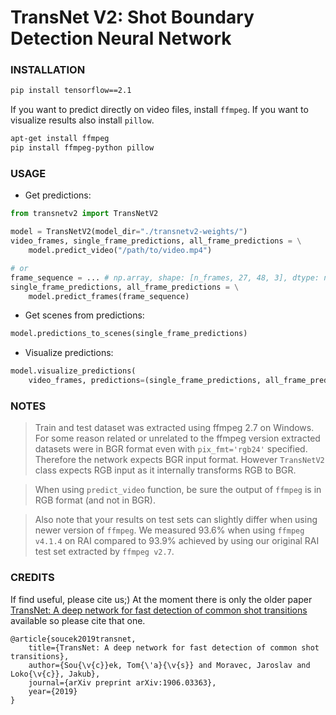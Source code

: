 # TransNet V2: Shot Boundary Detection Neural Network


### INSTALLATION
```bash
pip install tensorflow==2.1
```

If you want to predict directly on video files, install `ffmpeg`.
If you want to visualize results also install `pillow`.
```bash
apt-get install ffmpeg
pip install ffmpeg-python pillow
```

### USAGE
- Get predictions:
```python
from transnetv2 import TransNetV2

model = TransNetV2(model_dir="./transnetv2-weights/")
video_frames, single_frame_predictions, all_frame_predictions = \
    model.predict_video("/path/to/video.mp4")

# or
frame_sequence = ... # np.array, shape: [n_frames, 27, 48, 3], dtype: np.uint8, RGB (not BGR)
single_frame_predictions, all_frame_predictions = \
    model.predict_frames(frame_sequence)
```

- Get scenes from predictions:
```python
model.predictions_to_scenes(single_frame_predictions)
```

- Visualize predictions:
```python
model.visualize_predictions(
    video_frames, predictions=(single_frame_predictions, all_frame_predictions))
```

### NOTES
> Train and test dataset was extracted using ffmpeg 2.7 on Windows.
> For some reason related or unrelated to the ffmpeg version extracted datasets were in BGR format even with `pix_fmt='rgb24'` specified.
> Therefore the network expects BGR input format. However `TransNetV2` class expects RGB input as it internally transforms RGB to BGR.

> When using `predict_video` function, be sure the output of `ffmpeg` is in RGB format (and not in BGR).

> Also note that your results on test sets can slightly differ when using newer version of `ffmpeg`.
> We measured 93.6% when using `ffmpeg v4.1.4` on RAI compared to 93.9% achieved by using our original RAI test set extracted by `ffmpeg v2.7`.


### CREDITS
If find useful, please cite us;)
At the moment there is only the older paper [TransNet: A deep network for fast detection of common shot transitions](https://arxiv.org/abs/1906.03363) available so please cite that one.
```
@article{soucek2019transnet,
    title={TransNet: A deep network for fast detection of common shot transitions},
    author={Sou{\v{c}}ek, Tom{\'a}{\v{s}} and Moravec, Jaroslav and Loko{\v{c}}, Jakub},
    journal={arXiv preprint arXiv:1906.03363},
    year={2019}
}
```